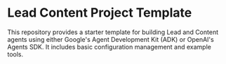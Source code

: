 # Lead Content Project Template

This repository provides a starter template for building Lead and Content agents using either Google's Agent Development Kit (ADK) or OpenAI's Agents SDK. It includes basic configuration management and example tools.

